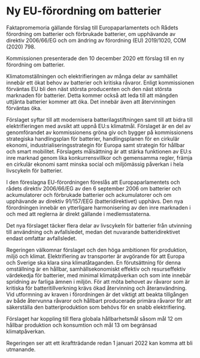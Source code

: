# Ny EU-förordning om batterier

Faktapromemoria gällande förslag till Europaparlamentets och Rådets förordning om
batterier och förbrukade batterier, om upphävande av direktiv 2006/66/EG och
om ändring av förordning (EU) 2019/1020, COM (2020\) 798\.

Kommissionen presenterade den 10 december 2020 ett förslag till en ny förordning om batterier.

Klimatomställningen och elektrifieringen av många delar av samhället innebär ett ökat behov av batterier och kritiska råvaror. Enligt kommissionen förväntas EU bli den näst största producenten och den näst största marknaden för batterier. Detta kommer också att leda till att mängden uttjänta batterier kommer att öka. Det innebär även att återvinningen förväntas öka.

Förslaget syftar till att modernisera batterilagstiftningen samt till att bidra till elektrifieringen med avsikt att uppnå EU:s klimatmål. Förslaget är en del av genomförandet av kommissionens gröna giv och bygger på kommissionens strategiska handlingsplan för batterier, handlingsplanen för en cirkulär ekonomi, industrialiseringsstrategin för Europa samt strategin för hållbar och smart mobilitet. Förslagets målsättning är att stärka funktionen av EU:s inre marknad genom lika konkurrensvillkor och gemensamma regler, främja en cirkulär ekonomi samt minska social och miljömässig påverkan i hela livscykeln för batterier.

I den föreslagna EU\-förordningen föreslås att Europaparlamentets och rådets direktiv 2006/66/EG av den 6 september 2006 om batterier och ackumulatorer och förbrukade batterier och ackumulatorer och om upphävande av direktiv 91/157/EEG (batteridirektivet) upphävs. Den nya förordningen innebär en ytterligare harmonisering av den inre marknaden i och med att reglerna är direkt gällande i medlemsstaterna.

Det nya förslaget täcker flera delar av livscykeln för batterier från utvinning till användning och avfallsledet, medan det nuvarande batteridirektivet endast omfattar avfallsledet.

Regeringen välkomnar förslaget och den höga ambitionen för produktion, miljö och klimat. Elektrifiering av transporter är avgörande för att Europa och Sverige ska klara sina klimatåtaganden. En förutsättning för denna omställning är en hållbar, samhällsekonomiskt effektiv och resurseffektiv värdekedja för batterier, med minimal klimatpåverkan och som inte innebär spridning av farliga ämnen i miljön. För att möta behovet av råvaror som är kritiska för batteritillverkning krävs ökad återvinning och återanvändning. Vid utformning av kraven i förordningen är det viktigt att beakta tillgången av både återvunna råvaror och hållbart producerade primära råvaror för att säkerställa den batteriproduktion som behövs för en snabb elektrifiering.

Förslaget har koppling till flera globala hållbarhetsmål såsom mål 12 om hållbar produktion och konsumtion och mål 13 om begränsad klimatpåverkan.

Regeringen ser att ett ikraftträdande redan 1 januari 2022 kan komma att bli utmanande.

